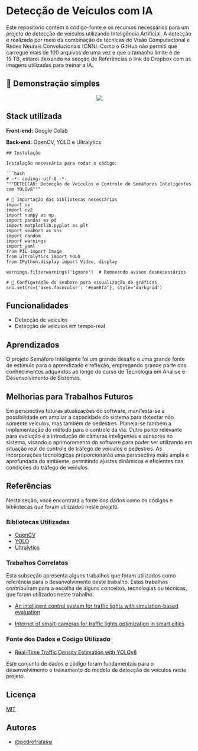 
# Detecção de Veículos com IA

Este repositório contém o código-fonte e os recursos necessários para um projeto de detecção de veículos utilizando Inteligência Artificial. A detecção é realizada por meio da combinação de técnicas de Visão Computacional e Redes Neurais Convolucionais (CNN). Como o GitHub não permiti que carregue mais de 100 arquivos de uma vez e que o tamanho limite é de 15 TB, estarei deixando na secção de Referências o link do Dropbox com as imagens utilizadas para treinar a IA. 



## 🎥 Demonstração simples

<div align="center">
  <img src="https://github.com/pedrofratassi/identificacao-veiculos/blob/main/static/demo.gif"/>
</div>


## Stack utilizada

**Front-end:** Google Colab

**Back-end:** OpenCV, YOLO e Ultralytics

```
## Instalação

Instalação necessária para rodar o código:

```bash
# -*- coding: utf-8 -*-
"""DETECCAR: Detecção de Veículos e Controle de Semáforos Inteligentes com YOLOv8"""

# 📌 Importação das bibliotecas necessárias
import os
import cv2
import numpy as np
import pandas as pd
import matplotlib.pyplot as plt
import seaborn as sns
import random
import warnings
import yaml
from PIL import Image
from ultralytics import YOLO
from IPython.display import Video, display

warnings.filterwarnings('ignore')  # Removendo avisos desnecessários

# 📌 Configuração do Seaborn para visualização de gráficos
sns.set(rc={'axes.facecolor': '#eae8fa'}, style='darkgrid')
```
    
## Funcionalidades

- Detecção de veículos
- Detecção de veículos em tempo-real


## Aprendizados

O projeto Semáforo Inteligente foi um grande desafio e uma grande fonte de estímulo para o aprendizado e reflexão, empregando grande parte dos conhecimentos adquiridos ao longo do curso de Tecnologia em Análise e Desenvolvimento de Sistemas.


## Melhorias para Trabalhos  Futuros

Em perspectiva futuras atualizações do software, manifesta-se a possibilidade em ampliar a capacidade do sistema para detectar não somente veículos, mas também de pedestres. Planeja-se também a implementação do método para o controle da via. Outro ponto relevante para evolução é a introdução de câmeras inteligentes e sensores no sistema, visando o aprimoramento do software para poder ser utilizando em situação real de controle de tráfego de veículos e pedestres. As incorporações tecnológicas proporcionarão uma perspectiva mais ampla e aprofundada do ambiente, permitindo ajustes dinâmicos e eficientes nas condições do tráfego de veículos.


## Referências
Nesta seção, você encontrará a fonte dos dados como os códigos e bibliotecas que foram utilizados neste projeto. 

### Bibliotecas Utilizadas
 - [OpenCV](https://github.com/opencv/opencv)
 - [YOLO](https://github.com/AlexeyAB/darknet)
 - [Ultralytics](https://github.com/ultralytics/ultralytics)

### Trabalhos Correlatos
Esta subseção apresenta alguns trabalhos que foram utilizados como referência para o desenvolvimento deste trabalho. Estes trabalhos contribuíram para a escolha de alguns conceitos, tecnologias ou técnicas, que foram utilizados neste trabalho.

- [An intelligent control system for traffic lights with simulation-based evaluation](https://www.sciencedirect.com/science/article/abs/pii/S096706611630212X)

 - [Internet of smart-cameras for traffic lights optimization in smart cities](https://www.sciencedirect.com/science/article/pii/S2542660520300433)

### Fonte dos Dados e Código Utilizado
 - [Real-Time Traffic Density Estimation with YOLOv8](https://www.kaggle.com/code/farzadnekouei/real-time-traffic-density-estimation-with-yolov8)

Este conjunto de dados e código foram fundamentais para o desenvolvimento e treinamento do modelo de detecção de veículos neste projeto.

## Licença

[MIT](https://choosealicense.com/licenses/mit/)


## Autores

- [@pedrofratassi](https://github.com/pedrofratassi)

